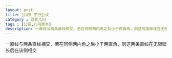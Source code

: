 ```yaml
---
layout: post
title: 公设5-平行公设
category : 欧式几何
tags : [公设,几何原本]
description: 一直线与两条直线相交，若在同侧两内角之后小于两直角，则这两条直线在无限延长后在该侧相交
---
```


一直线与两条直线相交，若在同侧两内角之后小于两直角，则这两条直线在无限延长后在该侧相交
